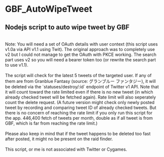 # GBF_AutoWipeTweet
## Nodejs script to auto wipe tweet by GBF
<br>
Note: You will need a set of OAuth details with user context (this script uses v1.0a via API v1.1 using Twit). The original approach was to completely use v2 but I could not manage to get the OAuth with PKCE working. The search part uses v2 so you will need a bearer token too (or rewrite the search part to use v1.1).
<br><br>
The script will check for the latest 5 tweets of the targeted user. If any of them are from Granblue Fantasy (source: グランブルー ファンタジー), it will be deleted via the `statuses/destroy/:id` endpoint of Twitter v1 API. Note that it will count toward the rate limited even if there is no new tweet (in which already checked tweet will be fetched again). Rate limit will also seperately count the delete request. (A future version might check only newly posted tweet by recording and comparing tweet ID of already checked tweets. But there is no concern of reaching the rate limit if you only run this script for the app. 446,400 fetch of tweets per month, double as if all tweet is from GBF, which is far from reaching the rate limit.)
<br><br>
Please also keep in mind that if the tweet happens to be deleted too fast after posted, it might no be present on the raid finder. 
<br><br>
This script, or me is not associated with Twitter or Cygames. 